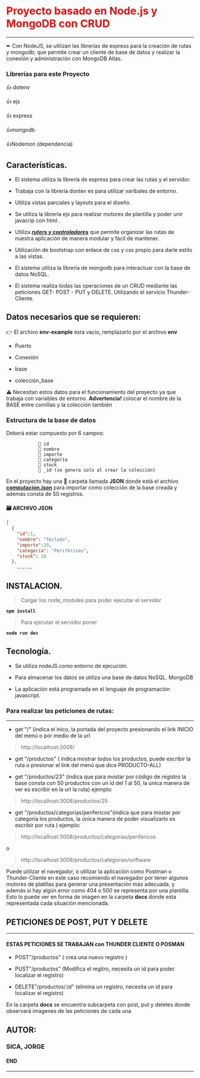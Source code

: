 # <font color="red">Proyecto basado en Node.js y MongoDB con CRUD </font>
***
✒ Con NodeJS, se utilizan las librerías de express para la creación de rutas y mongodb; que permite crear un cliente de base de datos y realizar la conexión y administración con MongoDB Atlas.

### Librerías para este Proyecto
  :+1: dotenv

  :+1: ejs

  :+1: express

  :+1:mongodb

  :+1:Nodemon (dependencia)

## Características.

- El sistema utiliza la librería de express para crear las rutas y el servidor.

- Trabaja con la librería  dontev es para utilizar varibales de entorno.

- Utiliza vistas parciales y layouts para el diseño.

- Se utiliza la librería ejs para realizar motores de plantilla y poder unir javacrip con html .

- Utiliza <u>***ruters y controladores***</u> que permite organizar las rutas de nuestra aplicación de manera modular y fácil de mantener.

-  Utilización de bootstrap con enlace de css y css propio para darle estilo a las  vistas.  

- El sistema utiliza la librería de mongodb para interactuar con la base de datos NoSQL.

- El sistema realiza todas las operaciones de un CRUD mediante las peticiones GET- POST - PUT y DELETE. Utilizando el servicio Thunder-Cliente.

##  Datos necesarios que se requieren:
 :point_right: El archivo **env-example** esta vacio, remplazarlo por el archivo **env** 

- Puerto

- Conexión

- base

- colección_base

⚠ Necesitan estos datos para el funcionamiento del proyecto ya que trabaja con variables de entorno. **Advertencia!** colocar el nombre de la BASE entre comillas y la colección también 


### Estructura de la base de datos
Deberá estar compuesto por 6 campos:

                💾 id
                💾 nombre
                💾 importe
                💾 categoría
                💾 stock
                💾 _id (se genera solo al crear la colección)

En el proyecto hay una :file_folder: carpeta llamada **JSON** donde está el archivo <u>**computacion.json**</u> para importar como colección de la base creada y además consta de 50 registros.

 #### 🗃 ARCHIVO JSON 		
``` JSON
[
  {
    "id":1,
    "nombre": "Teclado",
    "importe":20,
    "categoria": "Periféricos",
    "stock": 10
  },
	......
```
## INSTALACION.

>Cargar los node_modules para poder ejecutar el servidor 

**`npm install`**

> Para ejecutar el servidor poner 

**`node run dev`**

## Tecnología.

- Se utiliza nodeJS como entorno de ejecución.

- Para almacenar los datos se utiliza una base de datos NoSQL. MongoDB

- La aplicación está programada en el lenguaje de programación javascript.


### Para realizar las peticiones de rutas:
***

- get "/" (indica el inico, la portada del proyecto presionando el link INICIO del menú o
por medio de la url 
> http://localhost:3008/

- get "/productos" ( indica mostrar todos los productos, puede escribir la ruta o presionar el link del menú que dice PRODUCTO-ALL)

- get "/productos/23" (indica que para mostar por código de registro la base consta con 50 productos con un id del 1 al 50, la única manera de ver es escribir en la url la ruta) ejemplo:
> http://localhost:3008/productos/25

- get "/productos/categorias/perifericos"(indica que para mostar por categoría los productos, la única manera de poder visualizarlo es escribir por ruta )
ejemplo:
> http://localhost:3008/productos/categorias/perifericos

o
> http://localhost:3008/productos/categorias/software

Puede utilizar el navegador, o utilizar la aplicación como Postman o Thunder-Cliente en este caso recomiendo el navegador por tener algunos motores de platillas para generar una presentación más adecuada, y además si hay algún error como 404 o 500 se representa por una plantilla. 
Esto lo puede ver en forma de imagen en la carpeta **docs** donde esta representada cada situación mencionada.

## PETICIONES DE POST, PUT Y DELETE 
___

#### ESTAS PETICIONES SE TRABAJAN con THUNDER CLIENTE O POSMAN

- POST"/productos" ( crea una nuevo registro )

- PUST"/productos" (Modifica el regitro, necesita un id para poder localizar el registro) 

- DELETE"/productos/:id" (elimina un registro, necesita un id para localizar el registro)

En la carpeta **docs** se encuentra subcarpeta con post, put y deletes donde observará imagenes de las peticiones de cada una 

## AUTOR:
### **SICA, JORGE**
#### END
****







